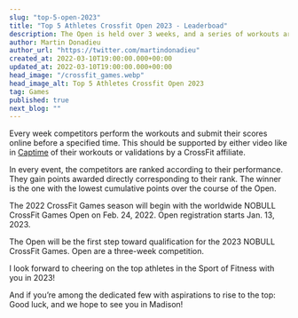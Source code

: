 ```yaml
---
slug: "top-5-open-2023"
title: "Top 5 Athletes Crossfit Open 2023 - Leaderboad"
description: The Open is held over 3 weeks, and a series of workouts are released weekly for competitors to complete. Athletes who wish to progress further in individual competitions need to perform the workouts as prescribed
author: Martin Donadieu
author_url: "https://twitter.com/martindonadieu"
created_at: 2022-03-10T19:00:00.000+00:00
updated_at: 2022-03-10T19:00:00.000+00:00
head_image: "/crossfit_games.webp"
head_image_alt: Top 5 Athletes Crossfit Open 2023
tag: Games
published: true
next_blog: ""
---
```


Every week competitors perform the workouts and submit their scores online before a specified time.
This should be supported by either video like in [Captime](http://onelink.to/captime) of their workouts or validations by a CrossFit affiliate.

In every event, the competitors are ranked according to their performance.
They gain points awarded directly corresponding to their rank.
The winner is the one with the lowest cumulative points over the course of the Open.

The 2022 CrossFit Games season will begin with the worldwide NOBULL CrossFit Games Open on Feb. 24, 2022.
Open registration starts Jan. 13, 2023.

The Open will be the first step toward qualification for the 2023 NOBULL CrossFit Games.
Open are a three-week competition.

<div class="not-prose md:w-screen md:transform md:-translate-x-1/4">
  <TopOpen :limit="5" :skip="0" />
</div>

I look forward to cheering on the top athletes in the Sport of Fitness with you in 2023!

And if you’re among the dedicated few with aspirations to rise to the top: Good luck, and we hope to see you in Madison!
